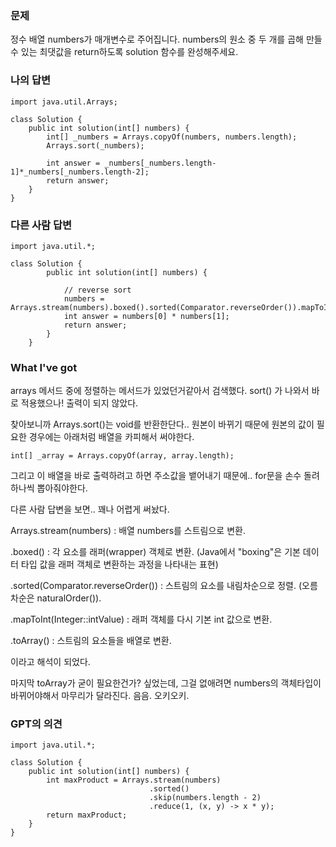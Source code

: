 ### 문제
정수 배열 numbers가 매개변수로 주어집니다. numbers의 원소 중 두 개를 곱해 만들 수 있는 최댓값을 return하도록 solution 함수를 완성해주세요.


### 나의 답변
```
import java.util.Arrays;

class Solution {
    public int solution(int[] numbers) {
        int[] _numbers = Arrays.copyOf(numbers, numbers.length);
        Arrays.sort(_numbers);

        int answer = _numbers[_numbers.length-1]*_numbers[_numbers.length-2];
        return answer;
    }
}
```

### 다른 사람 답변
```
import java.util.*;

class Solution {
        public int solution(int[] numbers) {

            // reverse sort
            numbers = Arrays.stream(numbers).boxed().sorted(Comparator.reverseOrder()).mapToInt(Integer::intValue).toArray();
            int answer = numbers[0] * numbers[1];
            return answer;
        }
    }
```

### What I've got
arrays 메서드 중에 정렬하는 메서드가 있었던거같아서 검색했다. 
sort() 가 나와서 바로 적용했으나! 출력이 되지 않았다.

찾아보니까 Arrays.sort()는 void를 반환한단다..
원본이 바뀌기 때문에 원본의 값이 필요한 경우에는 아래처럼 배열을 카피해서 써야한다. 
```
int[] _array = Arrays.copyOf(array, array.length);
```

그리고 이 배열을 바로 출력하려고 하면 주소값을 뱉어내기 때문에.. for문을 손수 돌려 하나씩 뽑아줘야한다.

다른 사람 답변을 보면.. 꽤나 어렵게 써놨다. 

Arrays.stream(numbers) : 배열 numbers를 스트림으로 변환.

.boxed() : 각 요소를 래퍼(wrapper) 객체로 변환. (Java에서 "boxing"은 기본 데이터 타입 값을 래퍼 객체로 변환하는 과정을 나타내는 표현)

.sorted(Comparator.reverseOrder()) : 스트림의 요소를 내림차순으로 정렬. (오름차순은 naturalOrder()).

.mapToInt(Integer::intValue) : 래퍼 객체를 다시 기본 int 값으로 변환.

.toArray() : 스트림의 요소들을 배열로 변환.

이라고 해석이 되었다.

마지막 toArray가 굳이 필요한건가? 싶었는데, 그걸 없애려면 numbers의 객체타입이 바뀌어야해서 마무리가 달라진다. 
음음. 오키오키.


### GPT의 의견
```
import java.util.*;

class Solution {
    public int solution(int[] numbers) {
        int maxProduct = Arrays.stream(numbers)
                               .sorted()
                               .skip(numbers.length - 2)
                               .reduce(1, (x, y) -> x * y);
        return maxProduct;
    }
}
```
